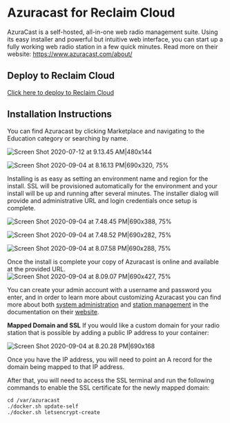 # Azuracast for Reclaim Cloud
AzuraCast is a self-hosted, all-in-one web radio management suite. Using its easy installer and powerful but intuitive web interface, you can start up a fully working web radio station in a few quick minutes. Read more on their website: https://www.azuracast.com/about/

## Deploy to Reclaim Cloud
[Click here to deploy to Reclaim Cloud](https://app.my.reclaim.cloud/?app=azuracast)

## Installation Instructions
You can find Azuracast by clicking Marketplace and navigating to the Education category or searching by name.

![Screen Shot 2020-07-12 at 9.13.45 AM|480x144](https://community.reclaimhosting.com/uploads/default/original/2X/5/563d14d24d6dae4e3797f8895cdb80fa958a6474.png) 

![Screen Shot 2020-09-04 at 8.16.13 PM|690x320, 75%](https://community.reclaimhosting.com/uploads/default/optimized/2X/3/3ecc9be22c4bc2775368b5e8ae551aaaf3d960c5_2_517x240.png) 

Installing is as easy as setting an environment name and region for the install. SSL will be provisioned automatically for the environment and your install will be up and running after several minutes. The installer dialog will provide and administrative URL and login credentials once setup is complete.

![Screen Shot 2020-09-04 at 7.48.45 PM|690x388, 75%](https://community.reclaimhosting.com/uploads/default/optimized/2X/c/c66e2b9bbee1aaa46ba225d6508e78aca3d030e3_2_517x291.jpeg) 

![Screen Shot 2020-09-04 at 7.48.52 PM|690x282, 75%](https://community.reclaimhosting.com/uploads/default/optimized/2X/1/1b247ff52393dfa46b39bf792d0c2f98708ed805_2_517x211.png) 

![Screen Shot 2020-09-04 at 8.07.58 PM|690x288, 75%](https://community.reclaimhosting.com/uploads/default/optimized/2X/e/e40323d5381b6cb60749c9a8e5b93f307c633335_2_517x216.png) 

Once the install is complete your copy of Azuracast is online and available at the provided URL.
![Screen Shot 2020-09-04 at 8.09.07 PM|690x427, 75%](https://community.reclaimhosting.com/uploads/default/optimized/2X/9/969ca71a34895f5eb21425b98f38e7b308ad1ffa_2_517x320.jpeg) 

You can create your admin account with a username and password you enter, and in order to learn more about customizing Azuracast you can find more about both [system administration](https://www.azuracast.com/administration/) and [station management](https://www.azuracast.com/station-management/) in the documentation on their [website](https://www.azuracast.com/).

**Mapped Domain and SSL**
If you would like a custom domain for your radio station that is possible by adding a public IP address to your container:

![Screen Shot 2020-09-04 at 8.20.28 PM|690x168](https://community.reclaimhosting.com/uploads/default/optimized/2X/a/a4a0a837db4773f1f73812991ffe710e5a7b2df7_2_690x168.png) 

Once you have the IP address, you will need to point an A record for the domain being mapped to that IP address.

After that, you will need to access the SSL terminal and run the following commands to enable the SSL certificate for the newly mapped domain:
```
cd /var/azuracast
./docker.sh update-self
./docker.sh letsencrypt-create
```
